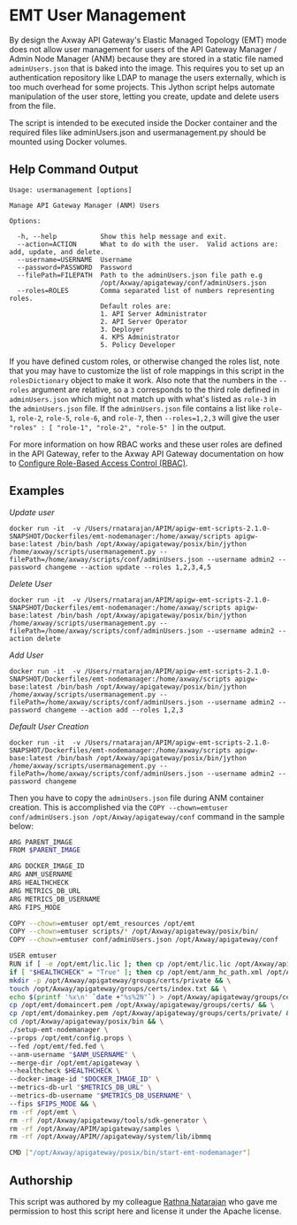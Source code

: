 # EMT User Management

By design the Axway API Gateway's Elastic Managed Topology (EMT) mode does not allow user management for users of the API Gateway Manager / Admin Node Manager (ANM) because they are stored in a static file named `adminUsers.json` that is baked into the image.  This requires you to set up an authentication repository like LDAP to manage the users externally, which is too much overhead for some projects.  This Jython script helps automate manipulation of the user store, letting you create, update and delete users from the file.

The script is intended to be executed inside the Docker container and the required files like adminUsers.json and usermanagement.py should be mounted using Docker volumes.

## Help Command Output

```
Usage: usermanagement [options]

Manage API Gateway Manager (ANM) Users

Options:

  -h, --help           Show this help message and exit.
  --action=ACTION      What to do with the user.  Valid actions are: add, update, and delete.
  --username=USERNAME  Username
  --password=PASSWORD  Password
  --filePath=FILEPATH  Path to the adminUsers.json file path e.g
                       /opt/Axway/apigateway/conf/adminUsers.json
  --roles=ROLES        Comma separated list of numbers representing roles.
                       Default roles are:   
                       1. API Server Administrator
                       2. API Server Operator   
                       3. Deployer   
                       4. KPS Administrator 
                       5. Policy Developer                 
```

If you have defined custom roles, or otherwise changed the roles list, note that you may have to customize the list of role mappings in this script in the `rolesDictionary` object to make it work.  Also note that the numbers in the `--roles` argument are relative, so a `3` corresponds to the third role defined in `adminUsers.json` which might not match up with what's listed as `role-3` in the `adminUsers.json` file.  If the `adminUsers.json` file contains a list like `role-1`, `role-2`, `role-5`, `role-6`, and `role-7`, then `--roles=1,2,3` will give the user `"roles" : [ "role-1", "role-2", "role-5" ]` in the output.

For more information on how RBAC works and these user roles are defined in the API Gateway, refer to the Axway API Gateway documentation on how to [Configure Role-Based Access Control (RBAC)](https://docs.axway.com/bundle/axway-open-docs/page/docs/apim_administration/apigtw_admin/general_rbac/index.html).

## Examples

*Update user*

`docker run -it  -v /Users/rnatarajan/APIM/apigw-emt-scripts-2.1.0-SNAPSHOT/Dockerfiles/emt-nodemanager:/home/axway/scripts apigw-base:latest /bin/bash /opt/Axway/apigateway/posix/bin/jython /home/axway/scripts/usermanagement.py --filePath=/home/axway/scripts/conf/adminUsers.json --username admin2 --password changeme --action update --roles 1,2,3,4,5`

*Delete User*

`docker run -it  -v /Users/rnatarajan/APIM/apigw-emt-scripts-2.1.0-SNAPSHOT/Dockerfiles/emt-nodemanager:/home/axway/scripts apigw-base:latest /bin/bash /opt/Axway/apigateway/posix/bin/jython /home/axway/scripts/usermanagement.py --filePath=/home/axway/scripts/conf/adminUsers.json --username admin2 --action delete`

*Add User*

`docker run -it  -v /Users/rnatarajan/APIM/apigw-emt-scripts-2.1.0-SNAPSHOT/Dockerfiles/emt-nodemanager:/home/axway/scripts apigw-base:latest /bin/bash /opt/Axway/apigateway/posix/bin/jython /home/axway/scripts/usermanagement.py --filePath=/home/axway/scripts/conf/adminUsers.json --username admin2 --password changeme --action add --roles 1,2,3`

*Default User Creation*

`docker run -it  -v /Users/rnatarajan/APIM/apigw-emt-scripts-2.1.0-SNAPSHOT/Dockerfiles/emt-nodemanager:/home/axway/scripts apigw-base:latest /bin/bash /opt/Axway/apigateway/posix/bin/jython /home/axway/scripts/usermanagement.py --filePath=/home/axway/scripts/conf/adminUsers.json --username admin2 --password changeme`

Then you have to copy the `adminUsers.json` file during ANM container creation.  This is accomplished via the `COPY --chown=emtuser conf/adminUsers.json /opt/Axway/apigateway/conf` command in the sample below:

```bash
ARG PARENT_IMAGE
FROM $PARENT_IMAGE

ARG DOCKER_IMAGE_ID
ARG ANM_USERNAME
ARG HEALTHCHECK
ARG METRICS_DB_URL
ARG METRICS_DB_USERNAME
ARG FIPS_MODE

COPY --chown=emtuser opt/emt_resources /opt/emt
COPY --chown=emtuser scripts/* /opt/Axway/apigateway/posix/bin/
COPY --chown=emtuser conf/adminUsers.json /opt/Axway/apigateway/conf

USER emtuser
RUN if [ -e /opt/emt/lic.lic ]; then cp /opt/emt/lic.lic /opt/Axway/apigateway/conf/licenses; fi && \
if [ "$HEALTHCHECK" = "True" ]; then cp /opt/emt/anm_hc_path.xml /opt/Axway/apigateway/samples/SamplePolicies/HealthCheck; fi && \
mkdir -p /opt/Axway/apigateway/groups/certs/private && \
touch /opt/Axway/apigateway/groups/certs/index.txt && \
echo $(printf '%x\n' `date +"%s%2N"`) > /opt/Axway/apigateway/groups/certs/serial && \
cp /opt/emt/domaincert.pem /opt/Axway/apigateway/groups/certs/ && \
cp /opt/emt/domainkey.pem /opt/Axway/apigateway/groups/certs/private/ && \
cd /opt/Axway/apigateway/posix/bin && \
./setup-emt-nodemanager \
--props /opt/emt/config.props \
--fed /opt/emt/fed.fed \
--anm-username "$ANM_USERNAME" \
--merge-dir /opt/emt/apigateway \
--healthcheck $HEALTHCHECK \
--docker-image-id "$DOCKER_IMAGE_ID" \
--metrics-db-url "$METRICS_DB_URL" \
--metrics-db-username "$METRICS_DB_USERNAME" \
--fips $FIPS_MODE && \
rm -rf /opt/emt \
rm -rf /opt/Axway/apigateway/tools/sdk-generator \
rm -rf /opt/Axway/APIM/apigateway/samples \
rm -rf /opt/Axway/APIM//apigateway/system/lib/ibmmq

CMD ["/opt/Axway/apigateway/posix/bin/start-emt-nodemanager"]
```

## Authorship

This script was authored by my colleague [Rathna Natarajan](https://github.com/rathnapandi) who gave me permission to host this script here and license it under the Apache license.
